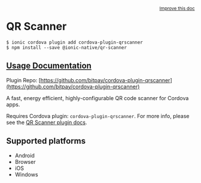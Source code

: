 <a style="float:right;font-size:12px;" href="http://github.com/ionic-team/ionic-native/edit/master/src/@ionic-native/plugins/qr-scanner/index.ts#L58">
  Improve this doc
</a>

# QR Scanner

```
$ ionic cordova plugin add cordova-plugin-qrscanner
$ npm install --save @ionic-native/qr-scanner
```

## [Usage Documentation](https://ionicframework.com/docs/native/qr-scanner/)

Plugin Repo: [https://github.com/bitpay/cordova-plugin-qrscanner](https://github.com/bitpay/cordova-plugin-qrscanner)

A fast, energy efficient, highly-configurable QR code scanner for Cordova apps.

Requires Cordova plugin: `cordova-plugin-qrscanner`. For more info, please see the [QR Scanner plugin docs](https://github.com/bitpay/cordova-plugin-qrscanner).

## Supported platforms
- Android
- Browser
- iOS
- Windows



